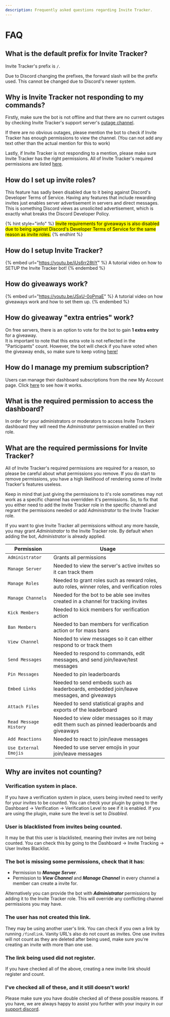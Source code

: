 ```yaml
---
description: Frequently asked questions regarding Invite Tracker.
---
```


# FAQ

## What is the default prefix for Invite Tracker?

Invite Tracker's prefix is `/`.

Due to Discord changing the prefixes, the forward slash will be the prefix used. This cannot be changed due to Discord's newer system.

## Why is Invite Tracker not responding to my commands?

Firstly, make sure the bot is not offline and that there are no current outages by checking Invite Tracker's support server's [outage channel](https://discord.gg/MfTenmfQuP).

If there are no obvious outages, please mention the bot to check if Invite Tracker has enough permissions to view the channel. (You can not add any text other than the actual mention for this to work)&#x20;

Lastly, if Invite Tracker is not responding to a mention, please make sure Invite Tracker has the right permissions. All of Invite Tracker's required permissions are listed [here](faq.md#what-are-the-required-permissions-for-invite-tracker).

## How do I set up invite roles?

This feature has sadly been disabled due to it being against Discord's Developer Terms of Service. Having any features that include rewarding invites just enables server advertisement in servers and direct messages. This is something Discord views as unsolicited advertisement, which is exactly what breaks the Discord Developer Policy.

{% hint style="info" %}
<mark style="color:$info;">Invite requirements for giveaways is also disabled due to being against Discord's Developer Terms  of Service for the same reason as invite roles.</mark>
{% endhint %}

## How do I setup Invite Tracker?

{% embed url="https://youtu.be/iUs6rr28tiY" %}
A tutorial video on how to SETUP the Invite Tracker bot!
{% endembed %}

## How do giveaways work?

{% embed url="https://youtu.be/JSxU-0oPmaE" %}
A tutorial video on how giveaways work and how to set them up.
{% endembed %}

## How do giveaway "extra entries" work?&#x20;

On free servers, there is an option to vote for the bot to gain **1 extra entry** for a giveaway.\
It is important to note that this extra vote is not reflected in the "Participants" count. However, the bot will check if you have voted when the giveaway ends, so make sure to keep voting [here!](https://top.gg/bot/720351927581278219/vote)&#x20;

## How do I manage my premium subscription?

Users can manage their dashboard subscriptions from the new My Account page. Click [here](invite-tracker/dashboard/my-account.md) to see how it works.

## What is the required permission to access the dashboard?

In order for your administrators or moderators to access Invite Trackers dashboard they will need the _Administrator_ permission enabled on their role.

## What are the required permissions for Invite Tracker?

All of Invite Tracker's required permissions are required for a reason, so please be careful about what permissions you remove. If you do start to remove permissions, you have a high likelihood of rendering some of Invite Tracker's features useless.&#x20;

Keep in mind that just giving the permissions to it's role sometimes may not work as a specific channel has overridden it's permissions. So, to fix that you either need to add the Invite Tracker role in the specific channel and regrant the permissions needed or add _Administrator_ to the Invite Tracker role.

If you want to give Invite Tracker all permissions without any more hassle, you may grant _Administrator_ to the Invite Tracker role. By default when adding the bot, _Administrator_ is already applied.

| Permission             | Usage                                                                                        |
| ---------------------- | -------------------------------------------------------------------------------------------- |
| `Administrator`        | Grants all permissions                                                                       |
| `Manage Server`        | Needed to view the server's active invites so it can track them                              |
| `Manage Roles`         | Needed to grant roles such as reward roles, auto roles, winner roles, and verification roles |
| `Manage Channels`      | Needed for the bot to be able see invites created in a channel for tracking invites          |
| `Kick Members`         | Needed to kick members for verification action                                               |
| `Ban Members`          | Needed to ban members for verification action or for mass bans                               |
| `View Channel`         | Needed to view messages so it can either respond to or track them                            |
| `Send Messages`        | Needed to respond to commands, edit messages, and send join/leave/test messages              |
|  `Pin Messages`        | Needed to pin leaderboards                                                                   |
| `Embed Links`          | Needed to send embeds such as leaderboards, embedded join/leave messages, and giveaways      |
| `Attach Files`         | Needed to send statistical graphs and exports of the leaderboard                             |
| `Read Message History` | Needed to view older messages so it may edit them such as pinned leaderboards and giveaways  |
| `Add Reactions`        | Needed to react to join/leave messages                                                       |
| `Use External Emojis`  | Needed to use server emojis in your join/leave messages                                      |

## Why are invites not counting?

### Verification system in place.&#x20;

If you have a verification system in place, users being invited need to verify for your invites to be counted. You can check your plugin by going to the Dashboard -> Verification -> Verification Level to see if it is enabled. If you are using the plugin, make sure the level is set to _Disabled_.

### User is blacklisted from invites being counted.&#x20;

It may be that this user is blacklisted, meaning their invites are not being counted. You can check this by going to the Dashboard -> Invite Tracking -> User Invites Blacklist.

### The bot is missing some permissions, check that it has:

* Permission to _**Manage Server**_.
* Permission to _**View Channel**_ and _**Manage Channel**_ in every channel a member can create a invite for.

Alternatively you can provide the bot with _**Administrator**_ permissions by adding it to the Invite Tracker role. This will override any conflicting channel permissions you may have.

### The user has not created this link.&#x20;

They may be using another user's link. You can check if you own a link by running `/findlink`. Vanity URL's also do not count as invites. One use invites will not count as they are deleted after being used, make sure you're creating an invite with more than one use.

### The link being used did not register.&#x20;

If you have checked all of the above, creating a new invite link should register and count.

### I've checked all of these, and it still doesn't work!

Please make sure you have double checked all of these possible reasons. If you have, we are always happy to assist you further with your inquiry in our [support discord](https://discord.gg/8RwBGuf).
